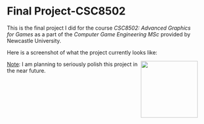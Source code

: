 # Final Project-CSC8502

This is the final project I did for the course *CSC8502: Advanced Graphics for Games* as a part of the *Computer Game Engineering MSc* provided by Newcastle University.

Here is a screenshot of what the project currently looks like:

<img align="right" width="150" height="150" src="https://github.com/MishManners/MishManners/blob/master/My-OctocatsShortest.gif"></a>

<ins>Note</ins>: I am planning to seriously polish this project in the near future.

